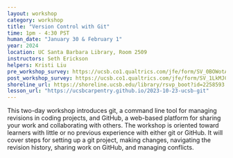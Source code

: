 ```yaml
---
layout: workshop
category: workshop
title: "Version Control with Git"
time: 1pm - 4:30 PST
human_date: "January 30 & February 1"
year: 2024
location: UC Santa Barbara Library, Room 2509
instructors: Seth Erickson
helpers: Kristi Liu
pre_workshop_survey: https://ucsb.co1.qualtrics.com/jfe/form/SV_0BOWotATY0miCLc"
post_workshop_survey: https://ucsb.co1.qualtrics.com/jfe/form/SV_1LkMJCiP4hnb6bs
shoreline_url: https://shoreline.ucsb.edu/library/rsvp_boot?id=2258593
lesson_url: "https://ucsbcarpentry.github.io/2023-10-23-ucsb-git"
---
```

 
This two-day workshop introduces git, a command line tool for managing revisions
in coding projects, and GitHub, a web-based platform for sharing your work and
collaborating with others. The workshop is oriented toward learners with little
or no previous experience with either git or GitHub. It will cover steps for
setting up a git project, making changes, navigating the revision history,
sharing work on GitHub, and managing conflicts. 